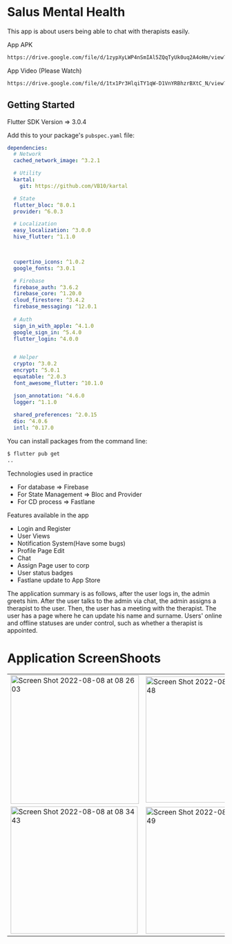 # Salus Mental Health

This app is about users being able to chat with therapists easily.

App APK
```bash
https://drive.google.com/file/d/1zypXyLWP4nSmIAl5ZQqTyUk0uq2A4oHm/view?usp=sharing 

```


App Video (Please Watch)

```bash
https://drive.google.com/file/d/1tx1Pr3HlqiTY1qW-D1VnYRBhzrBXtC_N/view?usp=sharing

```


## Getting Started

Flutter SDK Version => 3.0.4

Add this to your package's `pubspec.yaml` file:

```yaml
dependencies:
  # Network
  cached_network_image: ^3.2.1

  # Utility
  kartal:
    git: https://github.com/VB10/kartal

  # State
  flutter_bloc: ^8.0.1
  provider: ^6.0.3

  # Localization
  easy_localization: ^3.0.0
  hive_flutter: ^1.1.0

  

  cupertino_icons: ^1.0.2
  google_fonts: ^3.0.1

  # Firebase
  firebase_auth: ^3.6.2
  firebase_core: ^1.20.0
  cloud_firestore: ^3.4.2
  firebase_messaging: ^12.0.1
  
  # Auth
  sign_in_with_apple: ^4.1.0
  google_sign_in: ^5.4.0
  flutter_login: ^4.0.0


  # Helper
  crypto: ^3.0.2
  encrypt: ^5.0.1
  equatable: ^2.0.3
  font_awesome_flutter: ^10.1.0

  json_annotation: ^4.6.0
  logger: ^1.1.0
  
  shared_preferences: ^2.0.15
  dio: ^4.0.6
  intl: ^0.17.0
``` 
You can install packages from the command line:

```bash
$ flutter pub get
..
```

Technologies used in practice

- For database => Firebase
- For State Management => Bloc and Provider
- For CD process => Fastlane

Features available in the app 

- Login and Register 
- User Views
- Notification System(Have some bugs)
- Profile Page Edit
- Chat 
- Assign Page user to corp
- User status badges
- Fastlane update to App Store

The application summary is as follows, after the user logs in, the admin greets him. After the user talks to the admin via chat, the admin assigns a therapist to the user. Then, the user has a meeting with the therapist. The user has a page where he can update his name and surname. Users' online and offline statuses are under control, such as whether a therapist is appointed.


# Application ScreenShoots
  <table>
  <tr>
  <td><img width="297" alt="Screen Shot 2022-08-08 at 08 26 03" src="https://user-images.githubusercontent.com/45129432/183347207-31641ee5-8cb8-47e5-bddc-62dd16b3b6ae.png" ></td>
    <td><img width="291" alt="Screen Shot 2022-08-08 at 08 36 48" src="https://user-images.githubusercontent.com/45129432/183346976-aeaacd9e-6b83-4b9d-a957-dd748c205173.png" ></td>
    <td><img width="291" alt="Screen Shot 2022-08-08 at 08 37 33" src="https://user-images.githubusercontent.com/45129432/183347108-1bc64c62-defd-4f3b-9bfc-ed37769d1fd9.png" ></td>
   </td>
   
    
  </tr>
 <td><img width="294" alt="Screen Shot 2022-08-08 at 08 34 43" src="https://user-images.githubusercontent.com/45129432/183347143-1fe5cff9-afdb-4e76-bd04-2f432b9a6801.png" >
  <td><img width="293" alt="Screen Shot 2022-08-08 at 08 32 49" src="https://user-images.githubusercontent.com/45129432/183347164-edc17717-34bb-4acf-b9a0-0eb971d851da.png" ></td>
  <td><img width="295" alt="Screen Shot 2022-08-08 at 08 29 47" src="https://user-images.githubusercontent.com/45129432/183347188-2c2a442a-1b78-41bf-b2f9-44d3d9126e07.png"></td>
  
  </table>






